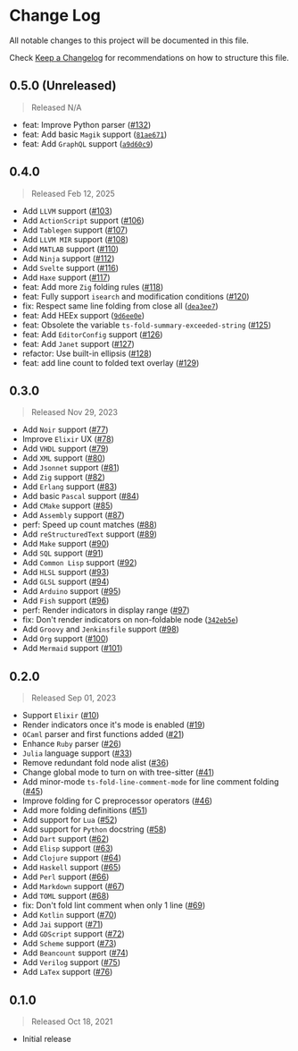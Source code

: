 # Change Log

All notable changes to this project will be documented in this file.

Check [Keep a Changelog](http://keepachangelog.com/) for recommendations on how to structure this file.


## 0.5.0 (Unreleased)
> Released N/A

* feat: Improve Python parser ([#132](../../pull/132))
* feat: Add basic `Magik` support ([`81ae671`](../../commit/81ae6714387c69415ac3853609224124f6893aa6))
* feat: Add `GraphQL` support ([`a9d60c9`](../../commit/a9d60c9d20e431e2051a6d1703343c5c210383c8))

## 0.4.0
> Released Feb 12, 2025

* Add `LLVM` support ([#103](../../pull/103))
* Add `ActionScript` support ([#106](../../pull/106))
* Add `Tablegen` support ([#107](../../pull/107))
* Add `LLVM MIR` support ([#108](../../pull/108))
* Add `MATLAB` support ([#110](../../pull/110))
* Add `Ninja` support ([#112](../../pull/112))
* Add `Svelte` support ([#116](../../pull/116))
* Add `Haxe` support ([#117](../../pull/117))
* feat: Add more `Zig` folding rules ([#118](../../pull/118))
* feat: Fully support `isearch` and modification conditions ([#120](../../pull/120))
* fix: Respect same line folding from close all ([`dea3ee7`](../../commit/dea3ee7e21eb867b5293c9ce455704ff23a96cad))
* feat: Add HEEx support ([`9d6ee0e`](../../commit/9d6ee0e46890acea9cb365b3b64b1261b1984920))
* feat: Obsolete the variable `ts-fold-summary-exceeded-string` ([#125](../../pull/125))
* feat: Add `EditorConfig` support ([#126](../../pull/126))
* feat: Add `Janet` support ([#127](../../pull/127))
* refactor: Use built-in ellipsis ([#128](../../pull/128))
* feat: add line count to folded text overlay ([#129](../../pull/129))

## 0.3.0
> Released Nov 29, 2023

* Add `Noir` support ([#77](../../pull/77))
* Improve `Elixir` UX ([#78](../../pull/78))
* Add `VHDL` support ([#79](../../pull/79))
* Add `XML` support ([#80](../../pull/80))
* Add `Jsonnet` support ([#81](../../pull/81))
* Add `Zig` support ([#82](../../pull/82))
* Add `Erlang` support ([#83](../../pull/83))
* Add basic `Pascal` support ([#84](../../pull/84))
* Add `CMake` support ([#85](../../pull/85))
* Add `Assembly` support ([#87](../../pull/87))
* perf: Speed up count matches ([#88](../../pull/88))
* Add `reStructuredText` support ([#89](../../pull/89))
* Add `Make` support ([#90](../../pull/90))
* Add `SQL` support ([#91](../../pull/91))
* Add `Common Lisp` support ([#92](../../pull/92))
* Add `HLSL` support ([#93](../../pull/93))
* Add `GLSL` support ([#94](../../pull/94))
* Add `Arduino` support ([#95](../../pull/95))
* Add `Fish` support ([#96](../../pull/96))
* perf: Render indicators in display range ([#97](../../pull/97))
* fix: Don't render indicators on non-foldable node ([`342eb5e`](../../commit/342eb5ee1f242ac03bc7e7bbe8d67be8711423ae))
* Add `Groovy` and `Jenkinsfile` support ([#98](../../pull/98))
* Add `Org` support ([#100](../../pull/100))
* Add `Mermaid` support ([#101](../../pull/101))

## 0.2.0
> Released Sep 01, 2023

* Support `Elixir` ([#10](../../pull/10))
* Render indicators once it's mode is enabled ([#19](../../pull/19))
* `OCaml` parser and first functions added ([#21](../../pull/21))
* Enhance `Ruby` parser ([#26](../../pull/26))
* `Julia` language support ([#33](../../pull/33))
* Remove redundant fold node alist ([#36](../../pull/36))
* Change global mode to turn on with tree-sitter ([#41](../../pull/41))
* Add minor-mode `ts-fold-line-comment-mode` for line comment folding ([#45](../../pull/45))
* Improve folding for C preprocessor operators ([#46](../../pull/46))
* Add more folding definitions ([#51](../../pull/51))
* Add support for `Lua` ([#52](../../pull/52))
* Add support for `Python` docstring ([#58](../../pull/58))
* Add `Dart` support ([#62](../../pull/62))
* Add `Elisp` support ([#63](../../pull/63))
* Add `Clojure` support ([#64](../../pull/64))
* Add `Haskell` support ([#65](../../pull/65))
* Add `Perl` support ([#66](../../pull/66))
* Add `Markdown` support ([#67](../../pull/67))
* Add `TOML` support ([#68](../../pull/68))
* fix: Don't fold lint comment when only 1 line ([#69](../../pull/69))
* Add `Kotlin` support ([#70](../../pull/70))
* Add `Jai` support ([#71](../../pull/71))
* Add `GDScript` support ([#72](../../pull/72))
* Add `Scheme` support ([#73](../../pull/73))
* Add `Beancount` support ([#74](../../pull/74))
* Add `Verilog` support ([#75](../../pull/75))
* Add `LaTex` support ([#76](../../pull/76))

## 0.1.0
> Released Oct 18, 2021

* Initial release
